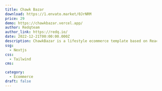 ```yaml
---
title: Chawk Bazar
download: https://1.envato.market/0JrNRM
price: 29
demo: https://chawkbazar.vercel.app/
author: Redqteam
author_link: https://redq.io/
date: 2022-12-21T00:00:00.000Z
description: ChawkBazar is a lifestyle ecommerce template based on React, Next, TypeScript & Tailwind.
ssg:
  - Nextjs
css:
  - Tailwind
cms:

category:
  - Ecommerce
draft: false
---
```

